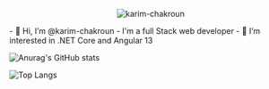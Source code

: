   <p align="center"> <img src="https://komarev.com/ghpvc/?username=karim-chakroun&label=Profile%20views&color=0e75b6&style=plastic" alt="karim-chakroun" /> </p>
- 👋 Hi, I’m @karim-chakroun
- I'm a full Stack web developer
- 👀 I’m interested in .NET Core and Angular 13





![Anurag's GitHub stats](https://github-readme-stats.vercel.app/api?username=karim-chakroun&show_icons=true)


![Top Langs](https://github-readme-stats.vercel.app/api/top-langs/?username=karim-chakroun&layout=compact)

<!---
karim-chakroun/karim-chakroun is a ✨ special ✨ repository because its `README.md` (this file) appears on your GitHub profile.
You can click the Preview link to take a look at your changes.
--->
